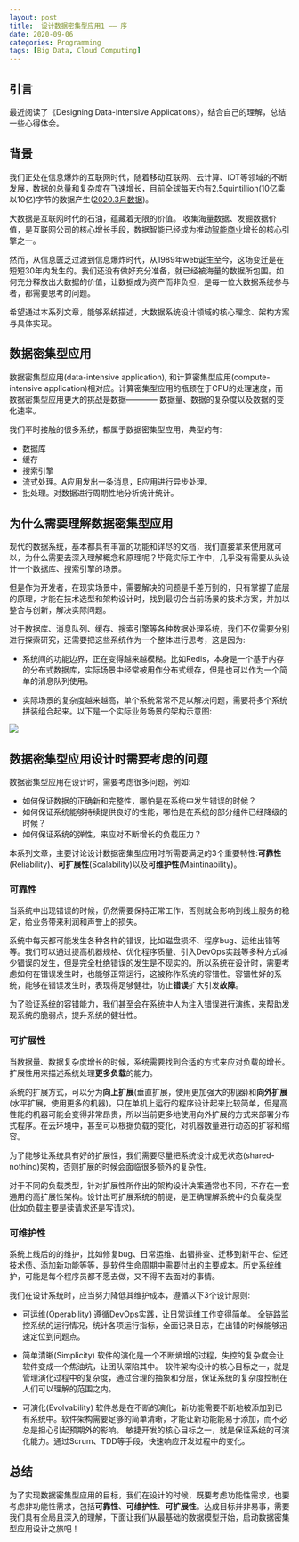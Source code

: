 ```yaml
---
layout: post
title:  设计数据密集型应用1 —— 序
date: 2020-09-06
categories: Programming
tags: [Big Data, Cloud Computing]
---
```


## 引言
最近阅读了《Designing Data-Intensive Applications》，结合自己的理解，总结一些心得体会。

<!--more-->

## 背景
我们正处在信息爆炸的互联网时代，随着移动互联网、云计算、IOT等领域的不断发展，数据的总量和复杂度在飞速增长，目前全球每天约有2.5quintillion(10亿乘以10亿)字节的数据产生([2020.3月数据](https://www.globenewswire.com/news-release/2020/03/02/1993369/0/en/Big-Data-Analytics-Industry-Report-2020-Rapidly-Increasing-Volume-Complexity-of-Data-Cloud-Computing-Traffic-and-Adoption-of-IoT-AI-are-Driving-Growth.html#:~:text=The%20rapidly%20increasing%20volume%20and,of%20data%20generated%20every%20day.))。

大数据是互联网时代的石油，蕴藏着无限的价值。
收集海量数据、发掘数据价值，是互联网公司的核心增长手段，数据智能已经成为推动[智能商业](https://book.douban.com/subject/30357931/)增长的核心引擎之一。

然而，从信息匮乏过渡到信息爆炸时代，从1989年web诞生至今，这场变迁是在短短30年内发生的。我们还没有做好充分准备，就已经被海量的数据所包围。如何充分释放出大数据的价值，让数据成为资产而非负担，是每一位大数据系统参与者，都需要思考的问题。

希望通过本系列文章，能够系统描述，大数据系统设计领域的核心理念、架构方案与具体实现。
 
## 数据密集型应用

数据密集型应用(data-intensive application), 和计算密集型应用(compute-intensive application)相对应。计算密集型应用的瓶颈在于CPU的处理速度，而数据密集型应用更大的挑战是数据———— 数据量、数据的复杂度以及数据的变化速率。

我们平时接触的很多系统，都属于数据密集型应用，典型的有:

* 数据库
* 缓存
* 搜索引擎
* 流式处理。A应用发出一条消息，B应用进行异步处理。
* 批处理。对数据进行周期性地分析统计统计。
    
##  为什么需要理解数据密集型应用

现代的数据系统，基本都具有丰富的功能和详尽的文档，我们直接拿来使用就可以，为什么需要去深入理解概念和原理呢？毕竟实际工作中，几乎没有需要从头设计一个数据库、搜索引擎的场景。

但是作为开发者，在现实场景中，需要解决的问题是千差万别的，只有掌握了底层的原理，才能在技术选型和架构设计时，找到最切合当前场景的技术方案，并加以整合与创新，解决实际问题。

对于数据库、消息队列、缓存、搜索引擎等各种数据处理系统，我们不仅需要分别进行探索研究，还需要把这些系统作为一个整体进行思考，这是因为:

* 系统间的功能边界，正在变得越来越模糊。比如Redis，本身是一个基于内存的分布式数据库，实际场景中经常被用作分布式缓存，但是也可以作为一个简单的消息队列使用。

* 实际场景的复杂度越来越高，单个系统常常不足以解决问题，需要将多个系统拼装组合起来。以下是一个实际业务场景的架构示意图:

![](/images/data_intensive_app/multiple_components.jpg)

     
##  数据密集型应用设计时需要考虑的问题

数据密集型应用在设计时，需要考虑很多问题，例如:

* 如何保证数据的正确新和完整性，哪怕是在系统中发生错误的时候？
* 如何保证系统能够持续提供良好的性能，哪怕是在系统的部分组件已经降级的时候？
* 如何保证系统的弹性，来应对不断增长的负载压力？

本系列文章，主要讨论设计数据密集型应用时所需要满足的3个重要特性:**可靠性**(Reliability)、**可扩展性**(Scalability)以及**可维护性**(Maintinability)。

### 可靠性
当系统中出现错误的时候，仍然需要保持正常工作，否则就会影响到线上服务的稳定，给业务带来利润和声誉上的损失。

系统中每天都可能发生各种各样的错误，比如磁盘损坏、程序bug、运维出错等等。我们可以通过提高机器规格、优化程序质量、引入DevOps实践等多种方式减少错误的发生，但是完全杜绝错误的发生是不现实的。所以系统在设计时，需要考虑如何在错误发生时，也能够正常运行，这被称作系统的容错性。容错性好的系统，能够在错误发生时，表现得足够健壮，防止**错误**扩大引发**故障**。

为了验证系统的容错能力，我们甚至会在系统中人为注入错误进行演练，来帮助发现系统的脆弱点，提升系统的健壮性。

### 可扩展性
当数据量、数据复杂度增长的时候，系统需要找到合适的方式来应对负载的增长。扩展性用来描述系统处理**更多负载**的能力。

系统的扩展方式，可以分为**向上扩展**(垂直扩展，使用更加强大的机器)和**向外扩展**(水平扩展，使用更多的机器)。只在单机上运行的程序设计起来比较简单，但是高性能的机器可能会变得非常昂贵，所以当前更多地使用向外扩展的方式来部署分布式程序。在云环境中，甚至可以根据负载的变化，对机器数量进行动态的扩容和缩容。

为了能够让系统具有好的扩展性，我们需要尽量把系统设计成无状态(shared-nothing)架构，否则扩展的时候会面临很多额外的复杂性。

对于不同的负载类型，针对扩展性所作出的架构设计决策通常也不同，不存在一套通用的高扩展性架构。设计出可扩展系统的前提，是正确理解系统中的负载类型(比如负载主要是读请求还是写请求)。

### 可维护性
系统上线后的的维护，比如修复bug、日常运维、出错排查、迁移到新平台、偿还技术债、添加新功能等等，是软件生命周期中需要付出的主要成本。历史系统维护，可能是每个程序员都不愿去做，又不得不去面对的事情。

我们在设计系统时，应当努力降低其维护成本，遵循以下3个设计原则:

* 可运维(Operability)
   遵循DevOps实践，让日常运维工作变得简单。
  全链路监控系统的运行情况，统计各项运行指标，全面记录日志，在出错的时候能够迅速定位到问题点。
    
* 简单清晰(Simplicity)
   软件的演化是一个不断熵增的过程，失控的复杂度会让软件变成一个焦油坑，让团队深陷其中。
   软件架构设计的核心目标之一，就是管理演化过程中的复杂度，通过合理的抽象和分层，保证系统的复杂度控制在人们可以理解的范围之内。
    
* 可演化(Evolvability)
   软件总是在不断的演化，新功能需要不断地被添加到已有系统中。软件架构需要足够的简单清晰，才能让新功能能易于添加，而不必总是担心引起预期外的影响。
   敏捷开发的核心目标之一，就是保证系统的可演化能力。通过Scrum、TDD等手段，快速响应开发过程中的变化。
    
## 总结
为了实现数据密集型应用的目标，我们在设计的时候，既要考虑功能性需求，也要考虑非功能性需求，包括**可靠性**、**可维护性**、**可扩展性**。达成目标并非易事，需要我们具有全局且深入的理解，下面让我们从最基础的数据模型开始，启动数据密集型应用设计之旅吧！

